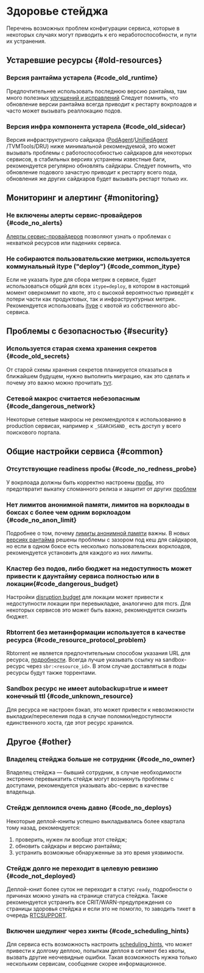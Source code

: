 # Здоровье стейджа

Перечень возможных проблем конфигурации сервиса, которые в некоторых случаях могут приводить к его неработоспособности, и пути их устранения.

## Устаревшие ресурсы {#old-resources}

### Версия рантайма устарела {#code_old_runtime}
Предпочтительнее использовать последнюю версию рантайма, там много полезных [улучшений и исправлений](./patchers-revision.md#runtime-version-reviziya-shemy-patcherov.ms)
Следует помнить, что обновление версии рантайма всегда приводит к рестарту вокрлоадов и часто может вызывать реаллокацию подов.

### Версия инфра компонента устарела  {#code_old_sidecar}
Версия инфраструктурного сайдкара ([PodAgent](./pod-agent-releases.md)/[UnifiedAgent](https://docs.yandex-team.ru/unified_agent/release_notes) /TVMTools/DRU) ниже минимальной рекомендуемой, это может вызывать проблемы с работоспособностью сайдкаров для некоторых сервисов, в стабильных версиях устранены известные баги, рекомендуется регулярно обновлять сайдкары.
Следует помнить, что обновление подового зачастую приводит к рестарту всего пода, обновления же других сайдкаров будет вызывать рестарт только их.


## Мониторинг и алертинг {#monitoring}

### Не включены алерты сервис-провайдеров {#code_no_alerts}
[Алерты сервис-провайдеров](./alerts.md) позволяют узнать о проблемах с нехваткой ресурсов или падениях сервиса.

### Не собираются пользовательские метрики, используется коммунальный itype ("deploy") {#code_common_itype}
Если не указать itype для сбора метрик в сервисе, будет использоваться общий для всех `itype=deploy`, в котором в настоящий момент оверкоммит по квоте, это с высокой вероятностью приведёт к потери части как продуктовых, так и инфраструктурных метрик. Рекомендуется использовать [itype](../launch/monitorings.md#obshaya-informaciya) с квотой из собственного abc-сервиса.


## Проблемы с безопасностью {#security}

### Используется старая схема хранения секретов {#code_old_secrets}
От старой схемы хранения секретов планируется отказаться в ближайшем будущем, нужно выполнить миграцию, как это сделать и почему это важно можно прочитать [тут](../how-to/secrets.md#migraciya-so-staroj-na-novuyu-shemu.md).

### Сетевой макрос считается небезопасным {#code_dangerous_network}
Некоторые сетевые макросы не рекомендуются к использованию в production сервисах, например к `_SEARCHSAND_` есть доступ у всего поискового портала.


## Общие настройки сервиса {#common}

### Отсутствующие readiness пробы {#code_no_redness_probe}
У вокрлоада должны быть корректно настроены [пробы](../concepts/pod/workload/probes.md#liveness-readiness), это предотвратит выкатку сломанного релиза и защитит от других [проблем](https://clubs.at.yandex-team.ru/infra-cloud/2255)

### Нет лимитов анонимной памяти, лимитов на ворклоады в боксах с более чем одним ворклоадом {#code_no_anon_limit}
Подробнее о том, почему [лимиты анонимной памяти](../concepts/pod/pod.md#anonymous-memory-limit) важны. В новых [версиях рантайма](./patchers-revision.md) решены проблемы с зазором под кеш для сайдкаров, но если в одном боксе есть несколько пользовательских ворклоадов, рекомендуется установить для каждого из них лимиты.

### Кластер без подов, либо бюджет на недоступность может привести к даунтайму сервиса полностью или в локации{#code_dangerous_budget}
Настройки [disruption budget](../concepts/deploy-unit/deploy-primitives.md#disruption-budget) для локации может привести к недоступности локации при перевыкладке, аналогично для mcrs. Для некоторых сервисов это может быть важно, рекомендуется снизить бюджет.

### Rbtorrent без метаинформации используется в качестве ресурса  {#code_resource_protocol_problem}
Rbtorrent не является предпочтительным способом указания URL для ресурса, [подробности](../concepts/pod/podagentpayload/resources/resource-url.md). Всегда лучше указывать ссылку на sandbox-ресурс через `sbr:<resource_id>`. В этом случае доставляться в поды ресурсы будут также торрентами.

### Sandbox ресурс не имеет autobackup=true и имеет конечный ttl {#code_unknown_resource}
Для ресурса не настроен бэкап, это может привести к невозможности выкладки/переселения пода в случае поломки/недоступности единственного хоста, где этот ресурс хранился.


## Другое {#other}

### Владелец стейджа больше не сотрудник  {#code_no_owner}
Владелец стейджа — бывший сотрудник, в случае необходимости экстренно перевыкатить стейдж могут возникнуть проблемы с доступами, рекомендуется указывать abc-сервис в качестве владельца.

### Стейдж деплоился очень давно {#code_no_deploys}
Некоторые деплой-юниты успешно выкладывались более квартала тому назад, рекомендуется:
1. проверить, нужен ли вообще этот стейдж;
2. обновить сайдкары и версию рантайма;
3. устранить возможные обнаруженные за это время уязвимости.

### Стейдж долго не переходит в целевую ревизию {#code_not_deployed}
Деплой-юнит более суток не переходит в статус `ready`, подробности о причинах можно узнать на странице статуса стейджа. Также рекомендуется устранить все CRIT/WARN-предупреждения со страницы здоровья стейджа и если это не помогло, то заводить тикет в очередь [RTCSUPPORT](https://st.yandex-team.ru/createTicket?queue=RTCSUPPORT).

### Включен шедулинг через хинты {#code_scheduling_hints}
Для сервиса есть возможность настроить [scheduling_hints](https://a.yandex-team.ru/arcadia/yp/yp_proto/yp/client/api/proto/data_model.proto?rev=r9700013#L1379), что может привести к долгому деплою, попыткам деплоя в сегмент без квоты, вызвать другие неочевидные ошибки. Такая возможность нужна только нескольким сервисам, сообщение скорее информационное.
